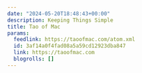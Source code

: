 ```yaml
---
date: "2024-05-20T18:48:43+00:00"
description: Keeping Things Simple
title: Tao of Mac
params:
  feedlink: https://taoofmac.com/atom.xml
  id: 3af14a0f4fad08a5a59cd12923dba847
  link: https://taoofmac.com
  blogrolls: []
---
```


